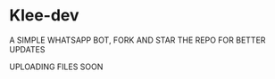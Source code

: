 # Klee-dev
A SIMPLE WHATSAPP BOT, FORK AND STAR THE REPO FOR BETTER UPDATES


UPLOADING FILES SOON

